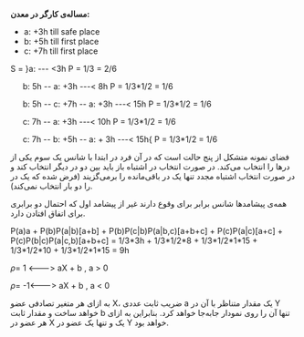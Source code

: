 ﻿**مساله‌ی کارگر در معدن:**

- a: +3h till safe place
- b: +5h till first place
- c: +7h till first place

S =	}a: 			   ---   <3h	P = 1/3 = 2/6

`	`b: 5h -- a: +3h                ---<   8h	P = 1/3\*1/2 = 1/6

`	`b: 5h -- c: +7h -- a: +3h   ---<   15h 	P = 1/3\*1/2 = 1/6 

`	`c: 7h -- a: +3h                 ---<    10h 	P = 1/3\*1/2 = 1/6

`	`c: 7h -- b: +5h -- a: + 3h   ---<   15h{ 	P = 1/3\*1/2 = 1/6

فضای نمونه متشکل از پنج حالت است که در آن فرد در ابتدا با شانس یک سوم یکی از درها را انتخاب می‌کند. در صورت انتخاب در اشتباه باز باید بین دو در دیگر انتخاب کند و در صورت انتخاب اشتباه مجدد تنها یک در باقی‌مانده را برمی‌گزیند (فرض شده که یک در را دو بار انتخاب نمی‌کند).

همه‌ی پیشامدها شانس برابر برای وقوع دارند غیر از پیشامد اول که احتمال دو برابری برای اتفاق افتادن دارد.

P(a)a  +  P(b)P(a|b)[a+b]  +  P(b)P(c|b)P(a|b,c)[a+b+c]  + P(c)P(a|c)[a+c]  +  P(c)P(b|c)P(a|c,b)[a+b+c]   =  1/3\*3h  +  1/3\*1/2\*8  +  1/3\*1/2\*1\*15  +  1/3\*1/2\*10  +  1/3\*1/2\*1\*15 = 9h


*ρ*= 1 <---> aX + b , a > 0

*ρ*= -1<---> aX + b , a < 0

به ازای هر متغیر تصادفی عضو X، ضریب ثابت عددی a یک مقدار متناظر با آن در Y خواهد ساخت و مقدار ثابت b تنها آن را روی نمودار جابه‌جا خواهد کرد. بنابراین به ازای هر عضو در X یک و تنها یک عضو در Y خواهد بود.


